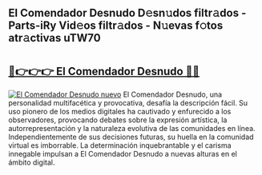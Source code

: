 ## El Comendador Desnudo D𝚎sn𝚞dos filtr𝚊dos - Parts-iRy Vid𝚎os filtr𝚊dos - N𝚞evas f𝚘tos atr𝚊ctivas uTW70

# <h2><a href="http://mb37wt.tromn.icu/?c=El+Comendador+Desnudo">🔗👉👉👉 El Comendador Desnudo 🔗🔗</a></h2>

[![El Comendador Desnudo nuevo](https://i.imgur.com/pEAQMta.gif)](http://mb37wt.tromn.icu/?c=El+Comendador+Desnudo)
El Comendador Desnudo, una personalidad multifacética y provocativa, desafía la descripción fácil. Su uso pionero de los medios digitales ha cautivado y enfurecido a los observadores, provocando debates sobre la expresión artística, la autorrepresentación y la naturaleza evolutiva de las comunidades en línea. Independientemente de sus decisiones futuras, su huella en la comunidad virtual es imborrable. La determinación inquebrantable y el carisma innegable impulsan a El Comendador Desnudo a nuevas alturas en el ámbito digital.
